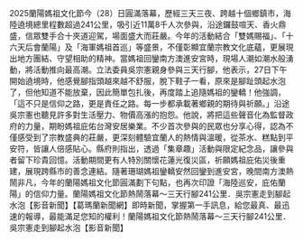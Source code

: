 2025蘭陽媽祖文化節今（28）日圓滿落幕，歷經三天三夜、跨越十個鄉鎮市，海陸遶境總里程數超過241公里，吸引近11萬8千人次參與，沿途鑼鼓喧天、香火鼎盛，信眾雙手合十夾道迎駕，場面盛大而莊嚴。今年的活動結合「雙媽賜福」、「十六天后會蘭陽」及「海軍媽祖首巡」等盛景，不僅彰顯宜蘭宗教文化底蘊，更展現出地方團結、守望相助的精神。當媽祖回鑾南方澳進安宮時，現場人潮如潮水般湧動，將活動推向最高潮。立法委員吳宗憲親身參與三天行腳，他表示，27日下午開始遶境時，他感覺腳指頭越來越不舒服，脫下鞋子一看，原來是腳趾頭起水泡了，但他知道不能放棄，因此簡單包扎後，再度踏上追隨媽祖的鑾轎！他強調，「這不只是信仰之路，更是責任之路。每一步都承載著鄉親的期待與祈願。」沿途吳宗憲也聽見許多對生活壓力、物價高漲的抱怨。他說，將把這些聲音化為監督政府的力量，期盼媽祖庇佑台灣安居樂業。不少首次參與的民眾也分享心得，認為不僅感受到了宗教盛典的莊嚴，更深刻體驗宜蘭人的熱情與溫暖，從茶水、糕點到平安符，皆讓人倍感貼心。縣府則指出，透過「集章趣」活動與限定紀念品，讓參與者留下珍貴回憶。活動期間更有人特別關懷花蓮光復災區，祈願媽祖庇佑災後重建，展現跨縣市的善念連結。隨著珊瑚媽祖鑾轎安然回鑾到進安宮，晚間南方澳熱鬧非凡，今年的蘭陽媽祖文化節圓滿劃下句點，也再次印證「海陸巡安，庇佑蘭陽」的信仰力量。蘭陽媽祖文化節熱鬧落幕～三天行腳241公里．吳宗憲走到腳起水泡【影音新聞】【葛瑪蘭新聞網】即時新聞，掌握第一手訊息，給您最真、最迅速的報導，最能滿足您知的權利！蘭陽媽祖文化節熱鬧落幕～三天行腳241公里．吳宗憲走到腳起水泡【影音新聞】